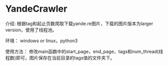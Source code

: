 # YandeCrawler

介绍:
根据tag和起止页数爬取下载yande.re图片，下载的图片版本为larger version，使用了线程池。

环境：
windows or linux，python3

使用方法：
修改main函数中的start_page，end_page，tags和num_thread(线程数)即可，图片保存在当前目录的tags值的文件夹下。
